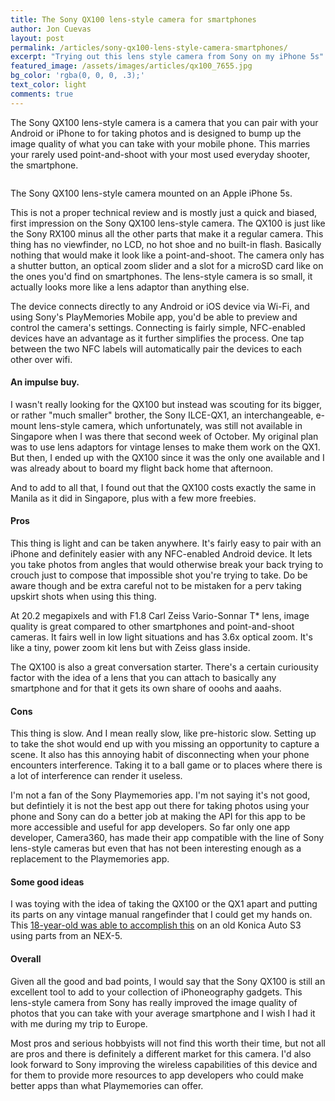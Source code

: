 ```yaml
---
title: The Sony QX100 lens-style camera for smartphones
author: Jon Cuevas
layout: post
permalink: /articles/sony-qx100-lens-style-camera-smartphones/
excerpt: "Trying out this lens style camera from Sony on my iPhone 5s"
featured_image: /assets/images/articles/qx100_7655.jpg
bg_color: 'rgba(0, 0, 0, .3);'
text_color: light
comments: true
---
```


<p class="lead">
The Sony QX100 lens-style camera is a camera that you can pair with your Android or iPhone to for taking photos and is designed to bump up the image quality of what you can take with your mobile phone. This marries your rarely used point-and-shoot with your most used everyday shooter, the smartphone.
</p>

<div class="offgrid-left">
	<img src="{{ "/assets/images/articles/qx100_7655.jpg" | prepend: site.baseurl }}" alt="">
	<p class="caption">The Sony QX100 lens-style camera mounted on an Apple iPhone 5s.</p>
</div>

This is not a proper technical review and is mostly just a quick and biased, first impression on the Sony QX100 lens-style camera. The QX100 is just like the Sony RX100 minus all the other parts that make it a regular camera. This thing has no viewfinder, no LCD, no hot shoe and no built-in flash. Basically nothing that would make it look like a point-and-shoot. The camera only has a shutter button, an optical zoom slider and a slot for a microSD card like on the ones you'd find on smartphones. The lens-style camera is so small, it actually looks more like a lens adaptor than anything else.

The device connects directly to any Android or iOS device via Wi-Fi, and using Sony's PlayMemories Mobile app, you'd be able to preview and control the camera's settings. Connecting is fairly simple, NFC-enabled devices have an advantage as it further simplifies the process. One tap between the two NFC labels will automatically pair the devices to each other over wifi.

#### An impulse buy.

I wasn't really looking for the QX100 but instead was scouting for its bigger, or rather "much smaller" brother, the Sony ILCE-QX1, an interchangeable, e-mount lens-style camera, which unfortunately, was still not available in Singapore when I was there that second week of October. My original plan was to use lens adaptors for vintage lenses to make them work on the QX1. But then, I ended up with the QX100 since it was the only one available and I was already about to board my flight back home that afternoon.

And to add to all that, I found out that the QX100 costs exactly the same in Manila as it did in Singapore, plus with a few more freebies.

#### Pros

This thing is light and can be taken anywhere. It's fairly easy to pair with an iPhone and definitely easier with any NFC-enabled Android device. It lets you take photos from angles that would otherwise break your back trying to crouch just to compose that impossible shot you're trying to take. Do be aware though and be extra careful not to be mistaken for a perv taking upskirt shots when using this thing.

At 20.2 megapixels and with F1.8 Carl Zeiss Vario-Sonnar T* lens, image quality is great compared to other smartphones and point-and-shoot cameras. It fairs well in low light situations and has 3.6x optical zoom. It's like a tiny, power zoom kit lens but with Zeiss glass inside.

The QX100 is also a great conversation starter. There's a certain curiousity factor with the idea of a lens that you can attach to basically any smartphone and for that it gets its own share of ooohs and aaahs.

#### Cons

This thing is slow. And I mean really slow, like pre-historic slow. Setting up to take the shot would end up with you missing an opportunity to capture a scene. It also has this annoying habit of disconnecting when your phone encounters interference. Taking it to a ball game or to places where there is a lot of interference can render it useless.

I'm not a fan of the Sony Playmemories app. I'm not saying it's not good, but defintiely it is not the best app out there for taking photos using your phone and Sony can do a better job at making the API for this app to be more accessible and useful for app developers. So far only one app developer, Camera360, has made their app compatible with the line of Sony lens-style cameras but even that has not been interesting enough as a replacement to the Playmemories app.

#### Some good ideas

I was toying with the idea of taking the QX100 or the QX1 apart and putting its parts on any vintage manual rangefinder that I could get my hands on. This [18-year-old was able to accomplish this][1] on an old Konica Auto S3 using parts from an NEX-5.

#### Overall

Given all the good and bad points, I would say that the Sony QX100 is still an excellent tool to add to your collection of iPhoneography gadgets. This lens-style camera from Sony has really improved the image quality of photos that you can take with your average smartphone and I wish I had it with me during my trip to Europe. 

Most pros and serious hobbyists will not find this worth their time, but not all are pros and there is definitely a different market for this camera. I'd also look forward to Sony improving the wireless capabilities of this device and for them to provide more resources to app developers who could make better apps than what Playmemories can offer.

[1]: https://frankencamera.wordpress.com/



